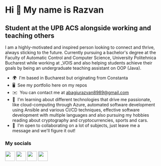 Hi 👋 My name is Razvan
=======================
Student at the UPB ACS alongside working and teaching others
------------------------------------------------------------
I am a highly-motivated and inspired person looking to connect and thrive, always sticking to the future. Currently pursuing a bachelor's degree at the Faculty of Automatic Control and Computer Science, University Politehnica Bucharest while working at \_VOIS and also helping students achieve their goals by being an undergraduate teaching assistant on OOP (Java).
* 🌍  I'm based in Bucharest but originating from Constanta
* 🖥️  See my portfolio here on my repos
* ✉️  You can contact me at [abagiurazvan8989@gmail.com](mailto:abagiurazvan8989@gmail.com)
* 🧠  I'm learning about different technologies that drive me passionate, like cloud-computing through Azure, automated software development using Ansible and various CI/CD techniques, effective software development with multiple languages and also pursuing my hobbies reading about cryptography and cryptocurrencies, sports and cars.
* 🤝  I'm open to collaborating on a lot of subjects, just leave me a message and we'll figure it out!

### My socials

<p align="left"> <a href="https://www.github.com/razvanabagiu89" target="_blank" rel="noreferrer"><img src="https://raw.githubusercontent.com/danielcranney/readme-generator/main/public/icons/socials/github.svg" width="32" height="32" /></a> <a href="https://www.linkedin.com/in/abagiu-razvan/" target="_blank" rel="noreferrer"><img src="https://raw.githubusercontent.com/danielcranney/readme-generator/main/public/icons/socials/linkedin.svg" width="32" height="32" /></a> <a href="https://www.twitter.com/razvannabagiu" target="_blank" rel="noreferrer"><img src="https://raw.githubusercontent.com/danielcranney/readme-generator/main/public/icons/socials/twitter.svg" width="32" height="32" /></a> <a href="http://www.instagram.com/razvan.abagiu/" target="_blank" rel="noreferrer"><img src="https://raw.githubusercontent.com/danielcranney/readme-generator/main/public/icons/socials/instagram.svg" width="32" height="32" /></a> </p>

